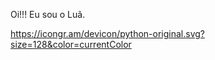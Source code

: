 

<!---
Erickluapinto/Erickluapinto is a ✨ special ✨ repository because its `README.md` (this file) appears on your GitHub profile.
You can click the Preview link to take a look at your changes.
--->
Oi!!! Eu sou o Luã.

https://icongr.am/devicon/python-original.svg?size=128&color=currentColor


